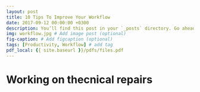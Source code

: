 ```yaml
---
layout: post
title: 10 Tips To Improve Your Workflow
date: 2017-09-12 00:00:00 +0300
description: You’ll find this post in your `_posts` directory. Go ahead and edit it and re-build the site to see your changes. # Add post description (optional)
img: workflow.jpg # Add image post (optional)
fig-caption: # Add figcaption (optional)
tags: [Productivity, Workflow] # add tag
pdf_local: {{ site.baseurl }}/pdfs/files.pdf
---
```


# Working on thecnical repairs

<object data="{page.pdf_local}" width="1000" height="1000"  type="application/pdf">
</object>